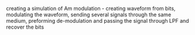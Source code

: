 creating a simulation of Am modulation - creating waveform from bits,
modulating the waveform, sending several signals through the same medium, 
preforming de-modulation and passing the signal through LPF and recover the bits  
